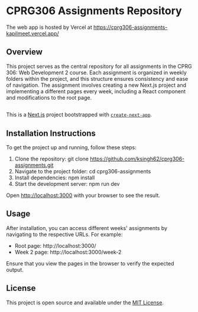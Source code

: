 <h1>CPRG306 Assignments Repository</h1>

The web app is hosted by Vercel at https://cprg306-assignments-kapilmeet.vercel.app/

<h2>Overview</h2>

This project serves as the central repository for all assignments in the CPRG 306: Web Development 2 course. Each assignment is organized in weekly folders within the project, and this structure ensures consistency and ease of navigation.
The assignment involves creating a new Next.js project and implementing a different pages every week, including a React component and modifications to the root page.

##

This is a [Next.js](https://nextjs.org/) project bootstrapped with [`create-next-app`](https://github.com/vercel/next.js/tree/canary/packages/create-next-app).

## Installation Instructions

To get the project up and running, follow these steps:

1. Clone the repository: git clone https://github.com/ksingh62/cprg306-assignments.git
2. Navigate to the project folder: cd cprg306-assignments
3. Install dependencies: npm install
4. Start the development server: npm run dev

Open [http://localhost:3000](http://localhost:3000) with your browser to see the result.

## Usage

After installation, you can access different weeks' assignments by navigating to the respective URLs. For example:

- Root page: http://localhost:3000/
- Week 2 page: http://localhost:3000/week-2

Ensure that you view the pages in the browser to verify the expected output.

## License

This project is open source and available under the [MIT License](LICENSE).
